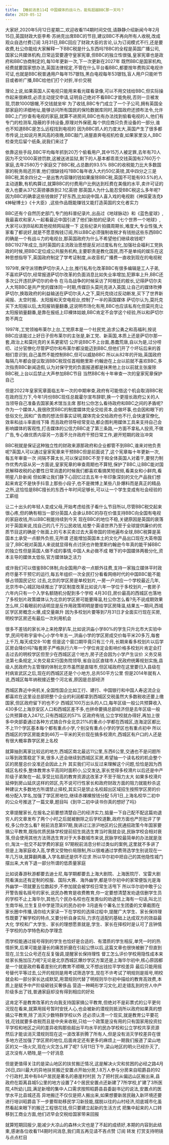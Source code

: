 ```yaml
---
title: 【睡前消息114】中国媒体的战斗力，能有超越BBC那一天吗？
date: 2020-05-12
---
```


大家好,2020年5月12日星期二,欢迎收看114期时间交信,请静静介绍新闻今年2月15日,英国财政大臣李希·苏纳克出席BBC的节目,建议BBC不再向所有人收税,改成观众自选付费订阅
3月31日,BBC回应了财政大臣的言论,认为订阅模式不行,还是要收费,杜公你能给大家解释一下BBC税是什么东西吗?BBC的全程是英国广播公司,国家公共媒体机构,日常运营要遵守皇家宪章,但BBC的独立性很强,皇家宪章也是政府和BBC协商制定的,每10年更新一次,下一次更新在2027年
既然BBC是国家机构,经费就要国家想办法,英国法律规定,不管在什么平台看BBC,都要按年费购买电视许可证,也就是BBC税普通用户每年157银铛,黑白电视每年53银铛,盲人用户只能听节目或者听广播,BBC给他们打个对折,半价交税

理论上说,如果英国人买电视只能用来看光碟看录像,可以不用交钱给BBC,但实际操作起来很麻烦,必须主动提交申请,证明自己绝对不看BBC才能免税,否则一旦被发现,罚款1000银帽,不交钱就坐牢
为了收钱,BBC专门成立了一个子公司,拥有英国全部家庭的详细地址,能够访问所有国民的保险数据库同时,英国政府还颁布法令,允许BBC上门抄查有电视的家庭,就算不进房间,BBC也有办法找到偷看电视的人,他们有专门的检测车,隐蔽的手持设备,原理对外保密,每个供应商只负责设备的一部分,谁也不知道BBC是怎么远程找到电视的
因为BBC抓人的力度太大,英国产生了很多都市传说,比如说月黑风高的夜晚,BBC敲门,进屋直奔电视机检查,如果家里没人,BBC检查完后留个纸条,说我们来过了

依靠这些手段,BBC平均每年抓到20万个偷看用户,其中15万人被定罪,去年有70人因为不交1000英镑罚款,这被送进监狱,剩下的人基本都乖乖交钱英国有2760万个家庭,去年2580万个家庭交了BBC税,占总数的93.5%
BBC的收税能力比大多数国家的税务局还厉害,他们很缺钱吗?BBC每年收入大约50亿英镑,其中四分之三是BBC税,其余四分之一是出售内容赚的钱如果废除BBC税,英国不可能有93.5%的人主动道歉,有机构算过,就算BBC的付费用户比例达到枉费在美俄的水平,卖许可证的收入也要从37亿英镑暴跌到2.1亿英镑
那英国人为什么能忍受BBC税这么多年呢?因为BBC的确拿这些钱做好了好东西,比如说中国人喜入戏的电视剧《神探夏洛克》《神秘博士》《十大臣》,这些作品既能赚钱又能打造英国的文化者实力

BBC还有个自然历史部门,专门拍科普纪录片,出品过《地球脉动》和《蓝色星球》,我最喜欢和家人一起看最近中国引进了他们新拍的纪录片《七个世界一个地球》,大家可以到B站和其他视频网站搜一下
这些纪录片拍摄周期长,难度大,专业性强,大家看了都说好,就是不愿意掏钱订阅,所以BBC必须强制收税才有钱拍这些东西BBC的确是一个有战斗力的电视台,那英国政府为什么不希望他们继续收钱呢?
BBC1927年成立,当时英国的主流政治思想是反对过度私有化,加强社会福利工党执政的时候,把BBC定位成公共服务机构,主要职责是教化国民,而不是单纯的娱乐在这种思想指导下,英国政府制定了学考证制度,从收音机广播费一直收到现在的电视税

1979年,保守派领教萨切尔夫人上台,推行私有化改革BBC有很多编辑是工人子弟,不喜欢萨切尔,经常报道萨切尔改革的负面消息比如失业率增加,犯罪率上升,BBC还多次公开违抗萨切尔的命令
在马岛战争的时候采访了阿根廷的舰长,记得萨切尔夫人大骂BBC是共产党的媒体同一时期,传媒巨头莫托克进入英国,让自己的媒体吹捧萨切尔,换取政府的利益输送在萨切尔夫人之下,莫托克绕过反动断发,买下了世界新闻报、太空时报、太阳报和天空电视台,控制了一半的英国媒体
萨切尔认为,莫托克买下太阳报以后,太阳报销量翻番,这说明市场化有用,BBC也应该私有化但莫托克让太阳报销量翻番,是靠在报纸上印裸体姑娘,BBC肯定不会学这个经验,所以和萨切尔势不两立

1997年,工党领袖布莱尔上台,工党原本是一个社民党,追求公勇之和高福利,按说BBC应该能过上好日子但布莱尔的主张是,新工党、新英国,本质上还是萨切尔那一套,政治上和莫托克的关系更密切
公开说BBC不上台面,愚蠢荒唐,自以为是,过分唠叨、过分官僚化尽管萨切尔和布莱尔都没能迈到BBC,但他们开了个坏坛后来的首相们意识到,自己虽然不能控制BBC,但可以威胁BBC
所以从82年的开始,英国政府每隔几年都会提议取消BBC税现任首相鲍里斯·约翰逊在上台以前就不喜欢BBC,多次指责BBC新闻造假,认为对保守党的负面报道都是抹黑他上台以前就主张废除BBC税,上台以后禁止大声参加BBC节目
当然BBC有十年审查一次的皇家宪章保护自己

但是2022年皇家宪章面临五年一次的中期审查,政府有可能借这个机会取消BBC税在政府压力下,今年1月份BBC现任总裁霍尔宣布辞职,换一个更擅长政府公关的人当领导自己准备去国家美术馆当主席
那杜公你怎么看待政府和BBC之间的矛盾呢?作为一个媒体人,我很欣赏BBC的制度媒体完全交给资本,会做坏事,也会因和眼下的低俗文化,因和广告商的想法但事实证明,媒体完全交给政府也不行,会快速官僚化,效率和战斗率直线下降
而且政府领导经常变动,都企图利用媒体工具来支持自己会影响媒体的客观性,打击媒体的公信力BBC走了第三条路,一方面不拿私人投资,不做广告,专心做优质内容另一方面不允许政府干预日常工作,避开短期的政治冲突

BBC税就是保证这种独立性的财政来源那政府和企业都管不到BBC,谁来对他负责呢?英国人可以通过皇家宪章来干预BBC但是前面说了,这个宪章每十年更新一次,每五年审查一次
间隔不算太长,可以保证BBC不至于和全体英国人对着干,要努力制作优秀内容从另一方面说,皇家宪章的审查周期也不算短,保护了BBC,让BBC能对国民解释收税的必要性日常消遣的时候我们都喜欢看搞笑短视频,看美女和小鲜肉,看明星八卦新闻
但如果让我们静下心回忆过去五年十年印象深刻的文化产品我们想起来肯定不是快手抖音上那些小段子,也不是微博上某些八卦爆料而是真正的精品之所,这恰恰是BBC擅长的东西十年时间足够长,可以让一个学生变成有社会经验的工薪组

让二十出头的年轻人变成父母,开始考虑给孩子看什么节目所以,尽管BBC税交起来很心疼,但的确有相当一部分英国人会承认BBC的存在价值支持BBC向全国有电视的家庭收钱,所以BBC税能持续到今天
现在BBC的地位不稳,关键原因是英国的衰落对于英国来说,找自己的几千万公民收钱,给整个英语世界乃至于全球提供廉价的优质节目这的确是个账面上的亏本买卖过去大英帝国的领地遍布全球,BBC税算是英国本土承受一点额外负担,无所谓
还能增加英国本土的文化产品出口现在大英帝国没了,BBC税对英国人来说就显得有点讨厌也许鲍里斯约翰逊今年真的能干掉BBC的独立性但是英国人做不成的事情,中国人未必做不成
眼下的中国媒体两极分化,资本主导的媒体太低俗,官方媒体缺乏活力

或许我们可以借鉴BBC体制,向全国用户收一点额外往费,支持一家独立媒体平时政府尽量不干预它的运行,每五年组织一次全民打分看看网络时代的中国BBC能不能够占领国民记忆
过去,北京的学区房是单校划片,一房一户对应一个学校最近几年,北京市中心城区陆续推出了学区制度改革比如说六年一学位于多校划片,一套房子六年内只有一个入学名额随机分配到多个学校
4月30日,房价最高的西城区也落地了多校划片政策媒体认为北京的学区房可能要降温,杜公你怎么看?先不说成期效果怎么样,只看眼前的话明显是反作用政策明明是要给学区房降温,结果五一期间,西城区学区房概念火爆,成交量飙升
因为多校划片要等到7月31日才全面实行现在买房,明校学区房还有最后一次利用机会

很多不差钱的家长冲上来抢摩扒车,比如说洪庙小学80%的学生只升北市大实验中学,民间号称宇宙中心小学今年五一,洪庙小学的学区房成交价每平米20多万,每套上千万,每天成交8-10套
但是这个窗口期毕竟只有三个月,长期来看多校划片以后学区房会降价吗?每套房子严格执行六年一个学位肯定会影响价格多校划片肯定会打击过去的明校学区但至少在西城区这个地方,房子还会因为小学产生议价
义务交易法第七条规定,义务交易实行国务院领导,省自治区直辖市人民政府统筹规划实施,县级人民政府为主管理的体制北京市虽然是直辖市,但区域政府在这里要归入县级在村病宣武区之后,现在的西城区还是个小地方,总共50平方公里
但是2014年就有人说,西城区每年纳税接近整个河北省,原因是总部经济

西城区靠近中央机关,全国性国企比如工行、建行、中国银行和中国人寿这流企业都喜欢在这里设总部把整个企业的利润都拿到西城区交税虽然大多数税收还要上缴国家,但区政府留下的也不少
西城区100万出头的人口,每年区级一般公共预算收入430多亿上海京安区人口和西城区差不多,也拼命要搞总部经济但是去年区级一般公共预算收入247亿,只有西城区的57%
区政府有钱,公立学校就办得好,再加上很多中央部委通过各种方式搞合作全北京21%的重点小学都在西城区,连海淀区都比不上11个学区基本每个都有重点小学,个别没有重点小学的学区也有重点初中
所以西城区的学区房能卖到46万一平米的天价现在搞多校滑片,西城区有户口的人还是有很大概率靠学区房上名校

就算抽到离家比较远的地方,西城区南北最远11公里,东西6公里,交通也不是问题所以等到政策稳定下来,很多人还会继续到西城区买房,希望抽一个读名校的机会整个区的房屋总价没准还会因此上升
其实我们可以反过来理解这个问题,恰恰是因为西城区名校多,整体教育水平高同时面积小,公交发达,家长觉得多校滑片以后还是中产阶级子弟聚在一起,享受比较高的教育资源这改革才不至于阻力太大
如果多校滑片延伸到房山延庆这样的郊区,先不说可行性家长和政府财政方面的阻力就能秒杀这种建议大多数地方所谓禁止择校,其实只是禁止名校超出区域招生按照学区房的价格分配入学名,加强了学区房地位,继续赤裸裸按钱分配
5月1日,上海名校华二初中的公众号推送了一篇文章,题目叫《到华二初中读书你真的想好了吗》

文章提醒家长,在报名之前要想清楚自己的经济实力,掂量一下自己配不配这篇劝退穷人的文章发布了两个小时之后就被删除之后学校道歉,政府方面也严厉批评了学校,多公你怎么看?
税前消息第97期,我讲过江浙沪地区的公民通招政策今年国家要搞公平教育,既指优质民脉学校提前招生挑选生育当时我就会说,民脉学校会相对衰落,但会使用其他方法筛选生育对于大多数城市来说,民脉学校最简单的办法就是涨价,淘汰一批交不起学费的家庭
97期税前消息分析过类似的案例,这里就不多讲了但是上海家庭收入高,学费又受物价局限制,所以很难通过学费筛选学生别说现在一年几万块,就算翻两番,入学名额还是供不应求
所以华尔初中把自己的其他隐性城门摆出来,大肯下退一部分所谓的低质量家庭

比如说春游秋游都要去迪士尼,每学期都要去上海大剧院、上海医院厅、宝雷大剧院看演出还有定制的校服、国际大赛、海外幽学,都是华尔初中的家常便饭光是海外幽学一项就要五位数起步,不参加就会被学校日常生活甩下
所以华尔初中敢于公开警告报名摇号的家长,说民办教育是收费教育,你一定要想清楚发劝退信删学生员的学校不止上海华尔,其他几个民办名校也在发类似的劝退信上海有一句话,叫北兰生南华裕,兰生复旦中学是顶尖的民办初中
3月底有个署名兰生团委的文章截图在家长圈中传播,请你给大家读一下在学校的选择过程中,提醒广大学生、家长保持理性既要了解学校的特点,又要分析自身实际,力求在适配的基础上达成双方的效益最大化
学校和广大学生、家长的理想愿景就是,学生、家长在择校时是认可了且钟情于学校的办学特色和办学理念

而学校能通过摇号得到的学生也恰好是合适的、有潜质的学生相反,单凭一时的热情折笑,后果可能是漫长的痛苦折磨在引起公愤以后,这篇文章也很快被删了但直到现在,兰生公众号还在反复强调,提醒家长保持理性
督工怎么评价学校用隐性成本来给家长施加压力呢?无论是北京西城区爆炒学区方案还是上海华尔初中,核心原因都是一个就是政府看着差别化的教育不顺眼,又不想出钱拉平学校差异
最后只能用摇号替代平等过去,公开的规则是用考试筛选学生,现在不许考试了明规则是摇号,明校就会和一部分家长达成默契,用潜规则代替了明规则华尔初中描绘的教育高效费,本质上是赋予中产阶级砸钱买奢侈品
营造一种畸形学习文化,赶走错乱到的穷人中产阶级多出了钱,普通家庭却没有得到相应的好处

这肯定不是教育改革的方向我支持国家搞公平教育,但绝对不是彩票式的公平更何况现在看来,就算用摇号暂时安抚人心,也会被新的潜规则抵消所以政府如果真的想搞公平教育,除了消灭少数特群学校以外
还必须认清一个现实,就是教育公平要花钱,花钱就要多收税而且是中央来收税,只给一个政策是没有用的只有国家用投资拉平学校和地区之间的差异收购那些超出平均水平的民办学校和公立学校共享资源
然后才能谈消灭潜规则现在这一波改革折腾了所有人,但是没有消灭学校差异在很多地方还加强了学区房的地位,后面肯定还有更多的麻烦上一期我们报道了梁山地区的又一场火灾,现在火灾怎么样了呢?
5月11日下午,梁山地区的明火已经扑灭了,这次没有人牺牲,是一个好消息

但是更值得关注的是梁山地区的扶贫搬迁情况,这是解决火灾和贫困的必经之路4月26日,四川最大的异地扶贫搬迁安置点开始分房,1.8万人参与分房来自昭爵县的92个行政村,其中有84户居民是著名的悬崖村村民
为了把村民从偏远山区搬出来,县政府在距离县城5公里的地方设置了4个居民安置点还新建了7所学校,扩建了3所医院,4所幼儿园,满足新增的集中人口需求按照昭爵县县委副书记的说法,安置点的医学水平比县城还高
异地搬迁不仅仅是把人搬出来,如果想要新居民融入新环境还要进行培训昭爵县下一步要帮助移民学习新技能,摆脱以往的山村经济,彻底城市化虽然看起来眼下的搬迁工程很花钱,但只要建立起新的生活方式
把集中起来的人口转移到工商业方面,他们迟早会交税给国家带来回报

就算短期回报少,能减少大凉山的森林火灾也是了不起的成绩好,本期的内容到此结束,感谢各位收看114期时间消息,我们周五再见请不吝点赞 订阅 转发 打赏支持明镜与点点栏目
